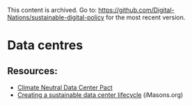 This content is archived. Go to: https://github.com/Digital-Nations/sustainable-digital-policy for the most recent version.

# Data centres

## Resources:
- [Climate Neutral Data Center Pact](https://www.climateneutraldatacentre.net/)
- [Creating a sustainable data center lifecycle](https://imasons.org/wp-content/uploads/2023/04/iMasons_Sustainability_Framework_042023-.pdf) (iMasons.org)
